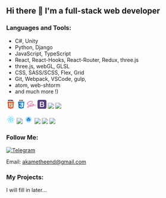 ## Hi there 👋 I'm a full-stack web developer

### Languages and Tools:
 - C#, Unity
 - Python, Django
 - JavaScript, TypeScript
 - React, React-Hooks, React-Router, Redux, three.js
 - three.js, webGL, GLSL
 - CSS, SASS/SCSS,  Flex, Grid
 - Git, Webpack, VSCode, gulp,
 - atom, web-shtorm
 - and much more !)

<img  width="24px" src="https://raw.githubusercontent.com/github/explore/80688e429a7d4ef2fca1e82350fe8e3517d3494d/topics/html/html.png" />   <img  width="24px" src="https://raw.githubusercontent.com/github/explore/80688e429a7d4ef2fca1e82350fe8e3517d3494d/topics/css/css.png" />    <img  width="24px" src="https://raw.githubusercontent.com/github/explore/80688e429a7d4ef2fca1e82350fe8e3517d3494d/topics/sass/sass.png" />    <img  width="24px" src="https://raw.githubusercontent.com/github/explore/80688e429a7d4ef2fca1e82350fe8e3517d3494d/topics/bootstrap/bootstrap.png" />     <img  width="24px" src="https://cdn.iconscout.com/icon/free/png-256/javascript-2752148-2284965.png" />   <img width="24px" src="https://upload.wikimedia.org/wikipedia/commons/4/4c/Typescript_logo_2020.svg" /> 

 <img  width="24px" src="https://raw.githubusercontent.com/github/explore/80688e429a7d4ef2fca1e82350fe8e3517d3494d/topics/react/react.png" />    <img  width="24px" src="https://cdn.worldvectorlogo.com/logos/redux.svg" /> <img  width="24px" src="https://raw.githubusercontent.com/github/explore/80688e429a7d4ef2fca1e82350fe8e3517d3494d/topics/webpack/webpack.png" /> 
<img  width="24px" src="https://cdn.worldvectorlogo.com/logos/git-icon.svg" />
<img  width="54px" src="https://www.khronos.org/assets/images/api_logos/webgl.svg" />
<img  width="24px" src="https://upload.wikimedia.org/wikipedia/commons/thumb/c/c0/WebStorm_Icon.svg/1200px-WebStorm_Icon.svg.png" />

### Follow Me:
[![Telegram](https://img.shields.io/badge/-Telegram-61DAFB?logo=telegram)](https://t.me/TRICKSTER_PUH)

Email: akametheend@gmail.com
 





 
### My Projects:
I will fill in later...
